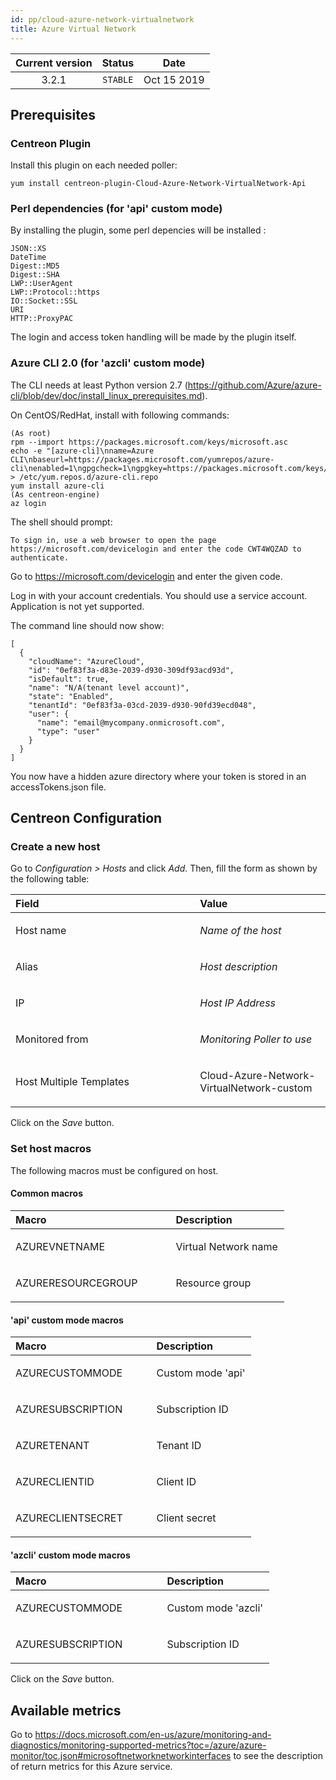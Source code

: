 ```yaml
---
id: pp/cloud-azure-network-virtualnetwork
title: Azure Virtual Network
---
```


| Current version | Status | Date |
| :-: | :-: | :-: |
| 3.2.1 | `STABLE` | Oct 15 2019 |


## Prerequisites

### Centreon Plugin
Install this plugin on each needed poller:

    yum install centreon-plugin-Cloud-Azure-Network-VirtualNetwork-Api

### Perl dependencies (for 'api' custom mode)
By installing the plugin, some perl depencies will be installed :

    JSON::XS
    DateTime
    Digest::MD5
    Digest::SHA
    LWP::UserAgent
    LWP::Protocol::https
    IO::Socket::SSL
    URI
    HTTP::ProxyPAC

The login and access token handling will be made by the plugin itself.

### Azure CLI 2.0 (for 'azcli' custom mode)
The CLI needs at least Python version 2.7 (https://github.com/Azure/azure-cli/blob/dev/doc/install_linux_prerequisites.md).

On CentOS/RedHat, install with following commands:

    (As root)
    rpm --import https://packages.microsoft.com/keys/microsoft.asc
    echo -e "[azure-cli]\nname=Azure CLI\nbaseurl=https://packages.microsoft.com/yumrepos/azure-cli\nenabled=1\ngpgcheck=1\ngpgkey=https://packages.microsoft.com/keys/microsoft.asc" > /etc/yum.repos.d/azure-cli.repo
    yum install azure-cli
    (As centreon-engine)
    az login

The shell should prompt:

    To sign in, use a web browser to open the page https://microsoft.com/devicelogin and enter the code CWT4WQZAD to authenticate.

Go to https://microsoft.com/devicelogin and enter the given code.

Log in with your account credentials. You should use a service account. Application is not yet supported.

The command line should now show:

    [
      {
        "cloudName": "AzureCloud",
        "id": "0ef83f3a-d83e-2039-d930-309df93acd93d",
        "isDefault": true,
        "name": "N/A(tenant level account)",
        "state": "Enabled",
        "tenantId": "0ef83f3a-03cd-2039-d930-90fd39ecd048",
        "user": {
          "name": "email@mycompany.onmicrosoft.com",
          "type": "user"
        }
      }
    ]

You now have a hidden azure directory where your token is stored in an accessTokens.json file.

## Centreon Configuration

### Create a new host
Go to *Configuration &gt; Hosts* and click *Add*. Then, fill the form as
shown by the following table:

<table>
<colgroup>
<col width="58%" />
<col width="41%" />
</colgroup>
<thead>
<tr class="header">
<th align="left">Field</th>
<th align="left">Value</th>
</tr>
</thead>
<tbody>
<tr class="odd">
<td align="left"><p>Host name</p></td>
<td align="left"><p><em>Name of the host</em></p></td>
</tr>
<tr class="even">
<td align="left"><p>Alias</p></td>
<td align="left"><p><em>Host description</em></p></td>
</tr>
<tr class="odd">
<td align="left"><p>IP</p></td>
<td align="left"><p><em>Host IP Address</em></p></td>
</tr>
<tr class="even">
<td align="left"><p>Monitored from</p></td>
<td align="left"><p><em>Monitoring Poller to use</em></p></td>
</tr>
<tr class="odd">
<td align="left"><p>Host Multiple Templates</p></td>
<td align="left"><p>Cloud-Azure-Network-VirtualNetwork-custom</p></td>
</tr>
</tbody>
</table>

Click on the *Save* button.

### Set host macros
The following macros must be configured on host.

#### Common macros
<table>
<colgroup>
<col width="58%" />
<col width="41%" />
</colgroup>
<thead>
<tr class="header">
<th align="left">Macro</th>
<th align="left">Description</th>
</tr>
</thead>
<tbody>
<tr class="odd">
<td align="left"><p>AZUREVNETNAME</p></td>
<td align="left"><p>Virtual Network name</p></td>
</tr>
<tr class="even">
<td align="left"><p>AZURERESOURCEGROUP</p></td>
<td align="left"><p>Resource group</p></td>
</tr>
</tbody>
</table>

#### 'api' custom mode macros
<table>
<colgroup>
<col width="58%" />
<col width="41%" />
</colgroup>
<thead>
<tr class="header">
<th align="left">Macro</th>
<th align="left">Description</th>
</tr>
</thead>
<tbody>
<tr class="odd">
<td align="left"><p>AZURECUSTOMMODE</p></td>
<td align="left"><p>Custom mode 'api'</p></td>
</tr>
<tr class="even">
<td align="left"><p>AZURESUBSCRIPTION</p></td>
<td align="left"><p>Subscription ID</p></td>
</tr>
<tr class="odd">
<td align="left"><p>AZURETENANT</p></td>
<td align="left"><p>Tenant ID</p></td>
</tr>
<tr class="even">
<td align="left"><p>AZURECLIENTID</p></td>
<td align="left"><p>Client ID</p></td>
</tr>
<tr class="odd">
<td align="left"><p>AZURECLIENTSECRET</p></td>
<td align="left"><p>Client secret</p></td>
</tr>
</tbody>
</table>

#### 'azcli' custom mode macros
<table>
<colgroup>
<col width="58%" />
<col width="41%" />
</colgroup>
<thead>
<tr class="header">
<th align="left">Macro</th>
<th align="left">Description</th>
</tr>
</thead>
<tbody>
<tr class="odd">
<td align="left"><p>AZURECUSTOMMODE</p></td>
<td align="left"><p>Custom mode 'azcli'</p></td>
</tr>
<tr class="even">
<td align="left"><p>AZURESUBSCRIPTION</p></td>
<td align="left"><p>Subscription ID</p></td>
</tr>
</tbody>
</table>

Click on the *Save* button.

## Available metrics
Go to https://docs.microsoft.com/en-us/azure/monitoring-and-diagnostics/monitoring-supported-metrics?toc=/azure/azure-monitor/toc.json#microsoftnetworknetworkinterfaces to see the description of return metrics for this Azure service.

